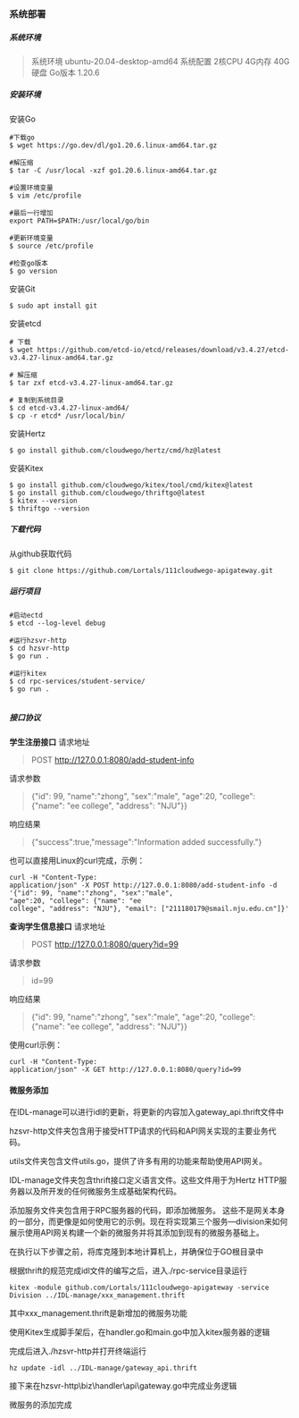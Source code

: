 ### 系统部署

##### 系统环境

> 系统环境 ubuntu-20.04-desktop-amd64
> 系统配置 2核CPU 4G内存 40G硬盘
> Go版本 1.20.6

##### 安装环境

安装Go

```shell
#下载go
$ wget https://go.dev/dl/go1.20.6.linux-amd64.tar.gz

#解压缩
$ tar -C /usr/local -xzf go1.20.6.linux-amd64.tar.gz

#设置环境变量
$ vim /etc/profile

#最后一行增加
export PATH=$PATH:/usr/local/go/bin

#更新环境变量
$ source /etc/profile

#检查go版本
$ go version

```

安装Git

```shell
$ sudo apt install git
```

安装etcd

```shell
# 下载
$ wget https://github.com/etcd-io/etcd/releases/download/v3.4.27/etcd-v3.4.27-linux-amd64.tar.gz

# 解压缩
$ tar zxf etcd-v3.4.27-linux-amd64.tar.gz

# 复制到系统目录
$ cd etcd-v3.4.27-linux-amd64/
$ cp -r etcd* /usr/local/bin/
```

安装Hertz

```shell
$ go install github.com/cloudwego/hertz/cmd/hz@latest
```

安装Kitex

```shell
$ go install github.com/cloudwego/kitex/tool/cmd/kitex@latest
$ go install github.com/cloudwego/thriftgo@latest
$ kitex --version
$ thriftgo --version
```

##### 下载代码

从github获取代码

```shell
$ git clone https://github.com/Lortals/111cloudwego-apigateway.git
```

##### 运行项目

```shell
#启动ectd
$ etcd --log-level debug

#运行hzsvr-http
$ cd hzsvr-http
$ go run .

#运行kitex
$ cd rpc-services/student-service/
$ go run .


```

##### 接口协议

**学生注册接口**
请求地址

> POST http://127.0.0.1:8080/add-student-info

请求参数

> {"id": 99, "name":"zhong",
> "sex":"male", "age":20, "college":
> {"name": "ee college", "address":
> "NJU"}}

响应结果

> {"success":true,"message":"Information added successfully."}

也可以直接用Linux的curl完成，示例：

```
curl -H "Content-Type:
application/json" -X POST http://127.0.0.1:8080/add-student-info -d
'{"id": 99, "name":"zhong", "sex":"male",
"age":20, "college": {"name": "ee
college", "address": "NJU"}, "email": ["211180179@smail.nju.edu.cn"]}'
```

**查询学生信息接口**
请求地址

> POST http://127.0.0.1:8080/query?id=99

请求参数

> id=99

响应结果

> {"id": 99, "name":"zhong",
> "sex":"male", "age":20, "college":
> {"name": "ee college", "address":
> "NJU"}}

使用curl示例：

```
curl -H "Content-Type:
application/json" -X GET http://127.0.0.1:8080/query?id=99
```

#### 微服务添加

在IDL-manage可以进行idl的更新，将更新的内容加入gateway_api.thrift文件中

hzsvr-http文件夹包含用于接受HTTP请求的代码和API网关实现的主要业务代码。

utils文件夹包含文件utils.go，提供了许多有用的功能来帮助使用API网关。

IDL-manage文件夹包含thrift接口定义语言文件。这些文件用于为Hertz HTTP服务器以及所开发的任何微服务生成基础架构代码。

添加服务文件夹包含用于RPC服务器的代码，即添加微服务。
这些不是网关本身的一部分，而更像是如何使用它的示例。现在将实现第三个服务—division来如何展示使用API网关构建一个新的微服务并将其添加到现有的微服务基础上。

在执行以下步骤之前，将库克隆到本地计算机上，并确保位于GO根目录中

根据thrift的规范完成idl文件的编写之后，进入./rpc-service目录运行

```
kitex -module github.com/Lortals/111cloudwego-apigateway -service Division ../IDL-manage/xxx_management.thrift
```

其中xxx_management.thrift是新增加的微服务功能

使用Kitex生成脚手架后，在handler.go和main.go中加入kitex服务器的逻辑

完成后进入./hzsvr-http并打开终端运行

```
hz update -idl ../IDL-manage/gateway_api.thrift
```

接下来在hzsvr-http\biz\handler\api\gateway.go中完成业务逻辑

微服务的添加完成

